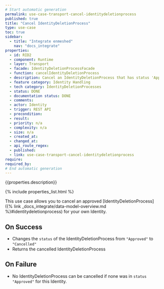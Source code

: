```yaml
---
# Start automatic generation
permalink: use-case-transport-cancel-identitydeletionprocess
published: true
title: "Cancel IdentityDeletionProcess"
type: use-case
toc: true
sidebar:
  - title: "Integrate enmeshed"
    nav: "docs_integrate"
properties:
  - id: RID2
  - component: Runtime
  - layer: Transport
  - facade: IdentityDeletionProcessFacade
  - function: cancelIdentityDeletionProcess
  - description: Cancel an IdentityDeletionProcess that has status 'Approved' within grace period
  - feature category: Identity Handling
  - tech category: IdentityDeletionProcesses
  - status: DONE
  - documentation status: DONE
  - comments:
  - actor: Identity
  - trigger: REST API
  - precondition:
  - result:
  - priority: n/a
  - complexity: n/a
  - size: n/a
  - created_at:
  - changed_at:
  - api_route_regex:
  - published:
  - link: use-case-transport-cancel-identitydeletionprocess
require:
required_by:
# End automatic generation
---
```


{{properties.description}}

{% include properties_list.html %}

This use case allows you to cancel an approved [IdentityDeletionProcess]({% link _docs_integrate/data-model-overview.md %}#identitydeletionprocess) for your own Identity.

## On Success

- Changes the `status` of the IdentityDeletionProcess from `"Approved"` to `"Cancelled"`
- Returns the cancelled IdentityDeletionProcess

## On Failure

- No IdentityDeletionProcess can be cancelled if none was in `status` `"Approved"` for this Identity.
